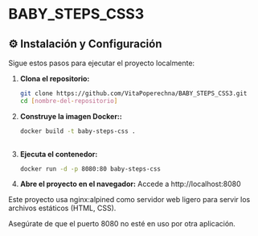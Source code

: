 # BABY_STEPS_CSS3
## ⚙️ Instalación y Configuración

Sigue estos pasos para ejecutar el proyecto localmente:

1.  **Clona el repositorio:**
    ```bash
    git clone https://github.com/VitaPoperechna/BABY_STEPS_CSS3.git
    cd [nombre-del-repositorio]

2.  **Construye la imagen Docker::**
    ```bash
    docker build -t baby-steps-css .
   
    ```

3.  **Ejecuta el contenedor:**
    ```bash
    docker run -d -p 8080:80 baby-steps-css
    ```

4.  **Abre el proyecto en el navegador:**
   Accede a http://localhost:8080

   Este proyecto usa nginx:alpined como servidor web ligero para servir los archivos estáticos (HTML, CSS).

   Asegúrate de que el puerto 8080 no esté en uso por otra aplicación.